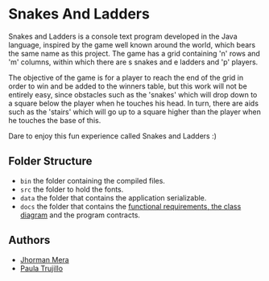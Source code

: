 # Snakes And Ladders 

Snakes and Ladders is a console text program developed in the Java language, inspired by the game well known around the world, which bears the same name as this project. The game has a grid containing 'n' rows and 'm' columns, within which there are s snakes and e ladders and 'p' players.

The objective of the game is for a player to reach the end of the grid in order to win and be added to the winners table, but this work will not be entirely easy, since obstacles such as the 'snakes' which will drop down to a square below the player when he touches his head. In turn, there are aids such as the 'stairs' which will go up to a square higher than the player when he touches the base of this.

Dare to enjoy this fun experience called Snakes and Ladders :)

## Folder Structure

- `bin` the folder containing the compiled files.
- `src` the folder to hold the fonts.
- `data` the folder that contains the application serializable.
- `docs` the folder that contains the [functional requirements, the class diagram](https://github.com/JhormanMera/snakes-and-ladders/blob/main/docs/Requerimientos%20funcionales%20y%20Diagrama%20de%20Clases-Tarea%20Integradora%20II.pdf) and the program contracts.


## Authors

- [Jhorman Mera](https://github.com/JhormanMera)
- [Paula Trujillo](https://github.com/PaulaTrujillo27)
